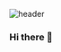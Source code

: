 ![header](https://capsule-render.vercel.app/api?type=waving&color=auto&height=200&section=header&text=Hello%20JaeyoonGit%20&#129299;&fontSize=40&fadeIn&fontAlignY=36&fontColor=ffffff)

### Hi there 👋
<!--
**yoojaeyoonGit/yoojaeyoonGit** is a ✨ _special_ ✨ repository because its `README.md` (this file) appears on your GitHub profile.

Here are some ideas to get you started:

- 🔭 I’m currently working on ...
- 🌱 I’m currently learning ...
- 👯 I’m looking to collaborate on ...
- 🤔 I’m looking for help with ...
- 💬 Ask me about ...
- 📫 How to reach me: ...
- 😄 Pronouns: ...
- ⚡ Fun fact: ...
-->
